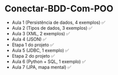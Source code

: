 # Conectar-BDD-Com-POO 

- Aula 1 (Persistência de dados, 4 exemplos) ✅
- Aula 2 (Tipos de dados, 3 exemplos) ✅
- Aula 3 (XML, 2 exemplos)  ✅
- Aula 4 (JSON) ✅
- Etapa 1 do projeto ✅
- Aula 5 (JDBC, 1 exemplo) ✅
- Etapa 2 do projeto ✅
- Aula 6 (Python + SQL, 1 exemplo) ✅
- Aula 7 (JPA, mapa mental) ✅
